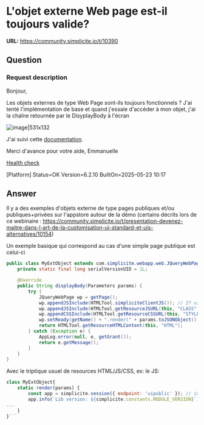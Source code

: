 # L'objet externe Web page est-il toujours valide?

**URL:** https://community.simplicite.io/t/10390

## Question
### Request description

Bonjour,

Les objets externes de type Web Page sont-ils toujours fonctionnels ?
J'ai tenté l'implémentation de base et quand j'essaie d'accéder à mon objet, j'ai la chaîne retournée par le DisyplayBody à l'écran

![image|531x132](upload://ntun3CRvUNRIZv2SF9CM2gfGXSv.png)

J'ai suivi cette [documentation](https://docs.simplicite.io/make/userinterface/externalobjects/webpage/#usage).

Merci d'avance pour votre aide,
Emmanuelle

[Health check](https://ear-trn.k8s-stage.grouperci.com/ui)

[Platform] Status=OK Version=6.2.10 BuiltOn=2025-05-23 10:17

## Answer
Il y a des exemples d'objets externe de type pages publiques et/ou publiques+privées sur l'appstore autour de la démo (certains décrits lors de ce webinaire : https://community.simplicite.io/t/presentation-devenez-maitre-dans-l-art-de-la-customisation-ui-standard-et-uis-alternatives/10154)

Un exemple basique qui correspond au cas d'une simple page publique est celui-ci

```java
public class MyExtObject extends com.simplicite.webapp.web.JQueryWebPageExternalObject {
	private static final long serialVersionUID = 1L;

	@Override
	public String displayBody(Parameters params) {
		try {
			JQueryWebPage wp = getPage();
			wp.appendJSInclude(HTMLTool.simpliciteClientJS()); // If using the npm JS client lib
			wp.appendJSInclude(HTMLTool.getResourceJSURL(this, "CLASS"));
			wp.appendCSSInclude(HTMLTool.getResourceCSSURL(this, "STYLES"));
			wp.setReady(getName() + ".render(" + params.toJSONObject().toString() + ")");
			return HTMLTool.getResourceHTMLContent(this, "HTML");
		} catch (Exception e) {
			AppLog.error(null, e, getGrant());
			return e.getMessage();
		}
	}
}
```

Avec le triptique usuel de resources HTML/JS/CSS, ex: le JS:

```javascript
class MyExtObject{
	static render(params) {
		const app = simplicite.session({ endpoint: 'uipublic' }); // instnanciate the npm client lib for the public user
		app.info(`Lib version: ${simplicite.constants.MODULE_VERSION}`);
...
	}
}```
